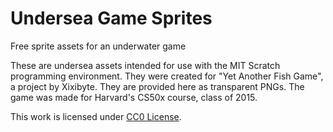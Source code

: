 # Undersea Game Sprites
Free sprite assets for an underwater game

These are undersea assets intended for use with the MIT Scratch
programming environment. They were created for "Yet Another Fish Game",
a project by Xixibyte. They are provided here as transparent
PNGs. The game was made for Harvard's CS50x course, class of 2015.

This work is licensed under [CC0 License](https://creativecommons.org/publicdomain/zero/1.0/).
